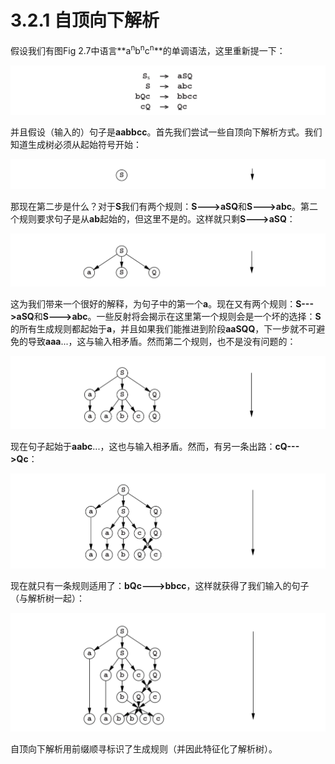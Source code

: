 # 3.2.1 自顶向下解析

假设我们有图Fig 2.7中语言**a<sup>n</sup>b<sup>n</sup>c<sup>n</sup>**的单调语法，这里重新提一下：

![图1](../../img/3.2.1_1.png)

并且假设（输入的）句子是**aabbcc**。首先我们尝试一些自顶向下解析方式。我们知道生成树必须从起始符号开始：

![图2](../../img/3.2.1_2.png)

那现在第二步是什么？对于**S**我们有两个规则：**S--->aSQ**和**S--->abc**。第二个规则要求句子是从**ab**起始的，但这里不是的。这样就只剩**S--->aSQ**：

![图3](../../img/3.2.1_3.png)

这为我们带来一个很好的解释，为句子中的第一个**a**。现在又有两个规则：**S--->aSQ**和**S--->abc**。一些反射将会揭示在这里第一个规则会是一个坏的选择：**S**的所有生成规则都起始于**a**，并且如果我们能推进到阶段**aaSQQ**，下一步就不可避免的导致**aaa**...，这与输入相矛盾。然而第二个规则，也不是没有问题的：

![图4](../../img/3.2.1_4.png)

现在句子起始于**aabc**...，这也与输入相矛盾。然而，有另一条出路：**cQ--->Qc**：

![图5](../../img/3.2.1_5.png)

现在就只有一条规则适用了：**bQc--->bbcc**，这样就获得了我们输入的句子（与解析树一起）：

![图6](../../img/3.2.1_6.png)

自顶向下解析用前缀顺寻标识了生成规则（并因此特征化了解析树）。